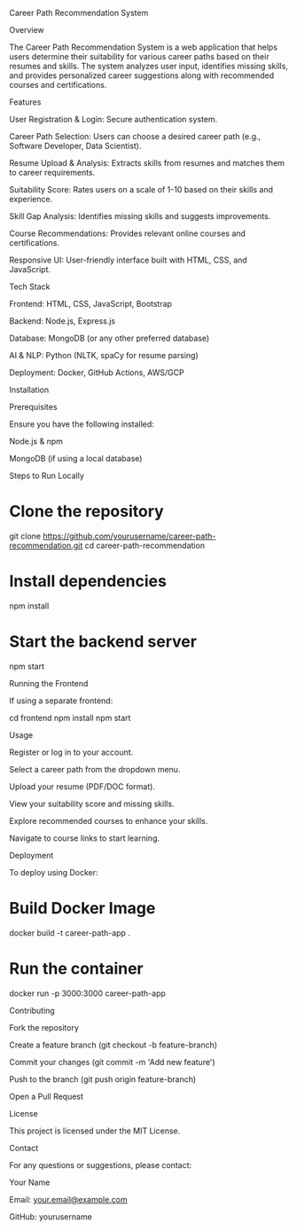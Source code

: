 Career Path Recommendation System

Overview

The Career Path Recommendation System is a web application that helps users determine their suitability for various career paths based on their resumes and skills. The system analyzes user input, identifies missing skills, and provides personalized career suggestions along with recommended courses and certifications.

Features

User Registration & Login: Secure authentication system.

Career Path Selection: Users can choose a desired career path (e.g., Software Developer, Data Scientist).

Resume Upload & Analysis: Extracts skills from resumes and matches them to career requirements.

Suitability Score: Rates users on a scale of 1-10 based on their skills and experience.

Skill Gap Analysis: Identifies missing skills and suggests improvements.

Course Recommendations: Provides relevant online courses and certifications.

Responsive UI: User-friendly interface built with HTML, CSS, and JavaScript.

Tech Stack

Frontend: HTML, CSS, JavaScript, Bootstrap

Backend: Node.js, Express.js

Database: MongoDB (or any other preferred database)

AI & NLP: Python (NLTK, spaCy for resume parsing)

Deployment: Docker, GitHub Actions, AWS/GCP

Installation

Prerequisites

Ensure you have the following installed:

Node.js & npm

MongoDB (if using a local database)

Steps to Run Locally

# Clone the repository
git clone https://github.com/yourusername/career-path-recommendation.git
cd career-path-recommendation

# Install dependencies
npm install

# Start the backend server
npm start

Running the Frontend

If using a separate frontend:

cd frontend
npm install
npm start

Usage

Register or log in to your account.

Select a career path from the dropdown menu.

Upload your resume (PDF/DOC format).

View your suitability score and missing skills.

Explore recommended courses to enhance your skills.

Navigate to course links to start learning.

Deployment

To deploy using Docker:

# Build Docker Image
docker build -t career-path-app .

# Run the container
docker run -p 3000:3000 career-path-app

Contributing

Fork the repository

Create a feature branch (git checkout -b feature-branch)

Commit your changes (git commit -m 'Add new feature')

Push to the branch (git push origin feature-branch)

Open a Pull Request

License

This project is licensed under the MIT License.

Contact

For any questions or suggestions, please contact:

Your Name

Email: your.email@example.com

GitHub: yourusername

